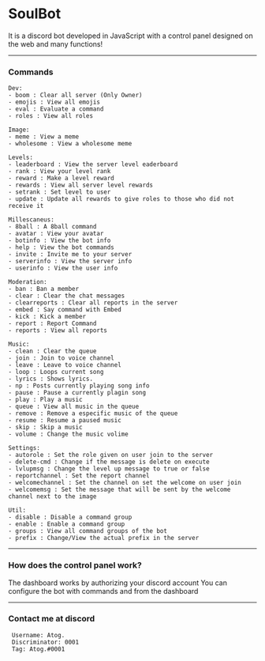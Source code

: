 # SoulBot
It is a discord bot developed in JavaScript with a control panel designed on the web and many functions!

----------------
### Commands

```
Dev:
- boom : Clear all server (Only Owner)
- emojis : View all emojis
- eval : Evaluate a command
- roles : View all roles

Image: 
- meme : View a meme
- wholesome : View a wholesome meme

Levels:
- leaderboard : View the server level eaderboard
- rank : View your level rank
- reward : Make a level reward
- rewards : View all server level rewards
- setrank : Set level to user
- update : Update all rewards to give roles to those who did not receive it

Millescaneus:
- 8ball : A 8ball command
- avatar : View your avatar
- botinfo : View the bot info
- help : View the bot commands
- invite : Invite me to your server
- serverinfo : View the server info
- userinfo : View the user info

Moderation:
- ban : Ban a member
- clear : Clear the chat messages
- clearreports : Clear all reports in the server
- embed : Say command with Embed
- kick : Kick a member
- report : Report Command
- reports : View all reports

Music:
- clean : Clear the queue
- join : Join to voice channel
- leave : Leave to voice channel
- loop : Loops current song
- lyrics : Shows lyrics.
- np : Posts currently playing song info
- pause : Pause a currently plagin song
- play : Play a music
- queue : View all music in the queue
- remove : Remove a especific music of the queue
- resume : Resume a paused music
- skip : Skip a music
- volume : Change the music volime

Settings:
- autorole : Set the role given on user join to the server
- delete-cmd : Change if the message is delete on execute
- lvlupmsg : Change the level up message to true or false
- reportchannel : Set the report channel
- welcomechannel : Set the channel on set the welcome on user join
- welcomemsg : Set the message that will be sent by the welcome channel next to the image

Util: 
- disable : Disable a command group
- enable : Enable a command group
- groups : View all command groups of the bot
- prefix : Change/View the actual prefix in the server

```
----------------
### How does the control panel work?
The dashboard works by authorizing your discord account 
You can configure the bot with commands and from the dashboard

----------------
### Contact me at discord
```
 Username: Atog.
 Discriminator: 0001
 Tag: Atog.#0001
```
